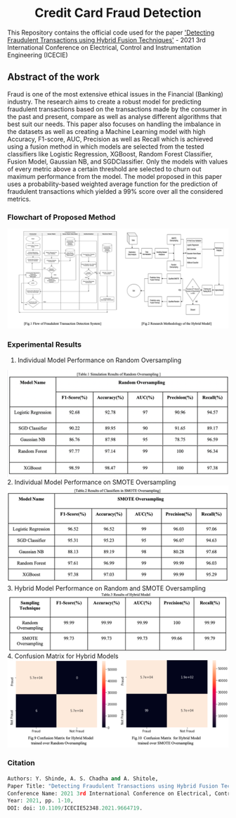 <h1 align="center"> Credit Card Fraud Detection </h1>

This Repository contains the official code used for the paper ['Detecting Fraudulent Transactions using Hybrid Fusion Techniques'](https://ieeexplore.ieee.org/document/9664719) - 2021 3rd International Conference on Electrical, Control and Instrumentation Engineering (ICECIE)

## Abstract of the work

Fraud is one of the most extensive ethical issues in the Financial (Banking) industry. The research aims to create a robust model for predicting fraudulent transactions based on the transactions made by the consumer in the past and present, compare as well as analyse different algorithms that best suit our needs. This paper also focuses on handling the imbalance in the datasets as well as creating a Machine Learning model with high Accuracy, F1-score, AUC, Precision as well as Recall which is achieved using a fusion method in which models are selected from the tested classifiers like Logistic Regression, XGBoost, Random Forest Classifier, Fusion Model, Gaussian NB, and SGDClassifier. Only the models with values of every metric above a certain threshold are selected to churn out maximum performance from the model. The model proposed in this paper uses a probability-based weighted average function for the prediction of fraudulent transactions which yielded a 99% score over all the considered metrics.

### Flowchart of Proposed Method

<img src="Assets/Pipeline.png"/>

### Experimental Results

1. Individual Model Performance on Random Oversampling
<img src="Assets/RandomResult.png"/>
2. Individual Model Performance on SMOTE Oversampling
<img src="Assets/SMOTEResult.png"/>
3. Hybrid Model Performance on Random and SMOTE Oversampling
<img src="Assets/HybridResult.png"/>
4. Confusion Matrix for Hybrid Models
<img src="Assets/ConfusionMatrix.png"/>

### Citation

```py
Authors: Y. Shinde, A. S. Chadha and A. Shitole, 
Paper Title: "Detecting Fraudulent Transactions using Hybrid Fusion Techniques," 
Conference Name: 2021 3rd International Conference on Electrical, Control and Instrumentation Engineering (ICECIE), 
Year: 2021, pp. 1-10, 
DOI: doi: 10.1109/ICECIE52348.2021.9664719.
```
